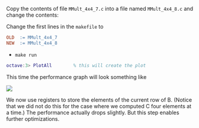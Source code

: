 Copy the contents of file `MMult_4x4_7.c` into a file named `MMult_4x4_8.c` and change the contents:


Change the first lines in the `makefile` to
```makefile
OLD  := MMult_4x4_7
NEW  := MMult_4x4_8
```
 * `make run`
```matlab 
octave:3> PlotAll        % this will create the plot
```

This time the performance graph will look something like

![](https://github.com/SudoNohup/HowToOptimizeGemm/raw/master/figures/compare_MMult-4x4-7_MMult-4x4-8.png)


We now use registers to store the elements of the current row of B.  (Notice that we did not do this for the case where we computed C four elements at a time.)  The performance actually drops slightly.  But this step enables further optimizations.

